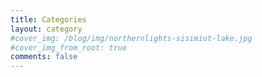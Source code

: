 ```yaml
---
title: Categories
layout: category
#cover_img: /blog/img/northernlights-sisimiut-lake.jpg
#cover_img_from_root: true
comments: false
---
```

